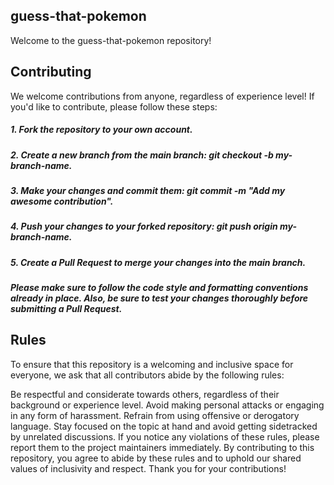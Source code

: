 ## guess-that-pokemon
Welcome to the guess-that-pokemon repository! 

## Contributing
We welcome contributions from anyone, regardless of experience level! If you'd like to contribute, please follow these steps:

##### 1. Fork the repository to your own account.
##### 2. Create a new branch from the main branch: git checkout -b my-branch-name.
##### 3. Make your changes and commit them: git commit -m "Add my awesome contribution".
##### 4. Push your changes to your forked repository: git push origin my-branch-name.
##### 5. Create a Pull Request to merge your changes into the main branch.
##### Please make sure to follow the code style and formatting conventions already in place. Also, be sure to test your changes thoroughly before submitting a Pull Request.

## Rules
To ensure that this repository is a welcoming and inclusive space for everyone, we ask that all contributors abide by the following rules:

Be respectful and considerate towards others, regardless of their background or experience level.
Avoid making personal attacks or engaging in any form of harassment.
Refrain from using offensive or derogatory language.
Stay focused on the topic at hand and avoid getting sidetracked by unrelated discussions.
If you notice any violations of these rules, please report them to the project maintainers immediately.
By contributing to this repository, you agree to abide by these rules and to uphold our shared values of inclusivity and respect. Thank you for your contributions!

